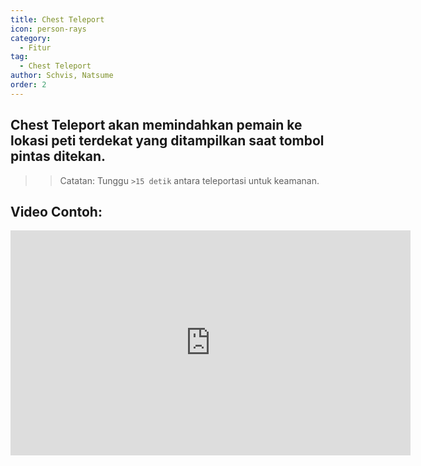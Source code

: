 ```yaml
---
title: Chest Teleport
icon: person-rays
category:
  - Fitur
tag:
  - Chest Teleport
author: Schvis, Natsume
order: 2
---
```


## Chest Teleport akan memindahkan pemain ke lokasi peti terdekat yang ditampilkan saat tombol pintas ditekan.

> > Catatan: Tunggu `>15 detik` antara teleportasi untuk keamanan.

## Video Contoh:

<iframe width="640" height="360" src="https://www.youtube.com/embed/j2Yu31J7Yh4?list=PL5eI1Tb64p56g27qfYk7VuFTz4FK6YrKa" title="Korepi - Oculi/ChestTeleport" frameborder="0" allow="accelerometer; autoplay; clipboard-write; encrypted-media; gyroscope; picture-in-picture; web-share" allowfullscreen></iframe>